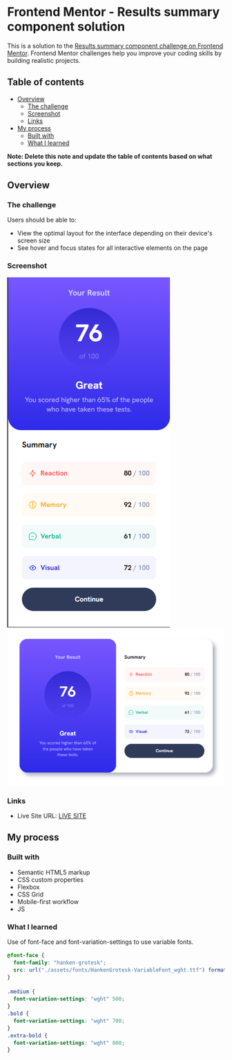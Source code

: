 # Frontend Mentor - Results summary component solution

This is a solution to the [Results summary component challenge on Frontend Mentor](https://www.frontendmentor.io/challenges/results-summary-component-CE_K6s0maV). Frontend Mentor challenges help you improve your coding skills by building realistic projects.

## Table of contents

- [Overview](#overview)
  - [The challenge](#the-challenge)
  - [Screenshot](#screenshot)
  - [Links](#links)
- [My process](#my-process)
  - [Built with](#built-with)
  - [What I learned](#what-i-learned)

**Note: Delete this note and update the table of contents based on what sections you keep.**

## Overview

### The challenge

Users should be able to:

- View the optimal layout for the interface depending on their device's screen size
- See hover and focus states for all interactive elements on the page

### Screenshot

![](./finalProduct/mobile.png)
![](./finalProduct/desktop.png)

### Links

- Live Site URL: [LIVE SITE](https://hilarious-puffpuff-bac3cb.netlify.app/)

## My process

### Built with

- Semantic HTML5 markup
- CSS custom properties
- Flexbox
- CSS Grid
- Mobile-first workflow
- JS

### What I learned

Use of font-face and font-variation-settings to use variable fonts.

```css
@font-face {
  font-family: "hanken-grotesk";
  src: url("./assets/fonts/HankenGrotesk-VariableFont_wght.ttf") format("truetype");
}

.medium {
  font-variation-settings: "wght" 500;
}
.bold {
  font-variation-settings: "wght" 700;
}
.extra-bold {
  font-variation-settings: "wght" 800;
}
```

